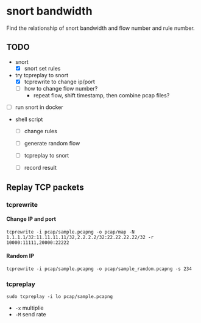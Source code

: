 # snort bandwidth
Find the relationship of snort bandwidth and flow number and rule number.

## TODO

- snort
    - [x] snort set rules

- try tcpreplay to snort
    - [x] tcprewrite to change ip/port
    - [ ] how to change flow number?
        - repeat flow, shift timestamp, then combine pcap files?

- [ ] run snort in docker

- shell script
    - [ ] change rules
    - [ ] generate random flow
    - [ ] tcpreplay to snort
    - [ ] record result


## Replay TCP packets

### tcprewrite

#### Change IP and port
`tcprewrite -i pcap/sample.pcapng -o pcap/map -N 1.1.1.1/32:11.11.11.11/32,2.2.2.2/32:22.22.22.22/32 -r 10000:11111,20000:22222`

#### Random IP
`tcprewrite -i pcap/sample.pcapng -o pcap/sample_random.pcapng -s 234`

### tcpreplay
`sudo tcpreplay -i lo pcap/sample.pcapng`

- `-x` multiplie
- `-M` send rate
